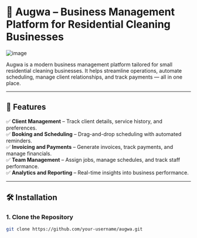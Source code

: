    # 🧹 Augwa – Business Management Platform for Residential Cleaning Businesses  

![image](https://github.com/user-attachments/assets/b8ca505d-b3f9-488c-bbda-3f85bd42033e)

Augwa is a modern business management platform tailored for small residential cleaning businesses. It helps streamline operations, automate scheduling, manage client relationships, and track payments — all in one place.  

---

## 🚀 **Features**  
✅ **Client Management** – Track client details, service history, and preferences.  
✅ **Booking and Scheduling** – Drag-and-drop scheduling with automated reminders.  
✅ **Invoicing and Payments** – Generate invoices, track payments, and manage financials.  
✅ **Team Management** – Assign jobs, manage schedules, and track staff performance.  
✅ **Analytics and Reporting** – Real-time insights into business performance.  

---

## 🛠️ **Installation**  
### **1. Clone the Repository**  
```bash
git clone https://github.com/your-username/augwa.git
